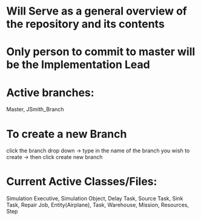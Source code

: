 # Will Serve as a general overview of the repository and its contents
# Only person to commit to master will be the Implementation Lead
# Active branches: 
Master, JSmith_Branch
# To create a new Branch
click the branch drop down -> type in the name of the branch you wish to create -> then click create new branch
# Current Active Classes/Files:
Simulation Executive, Simulation Object, Delay Task, Source Task, Sink Task, Repair Job, Entity(Airplane),
Task, Warehouse, Mission, Resources, Step
